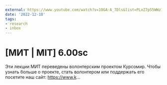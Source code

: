 ```yaml
---
external: https://www.youtube.com/watch?v=10GA-A_7Dls&list=PLxZ7p55WWz1la38FHUrOqNEBCn7tZfKf3
date: '2022-12-18'
tags:
- research
- inbox
---
```


# [МИТ | MIT] 6.00sc

Эти лекции МИТ переведены волонтерским проектом Курсомир. Чтобы узнать больше о проекте, стать волонтером или поддержать его посетите наш сайт: https://www.k...
